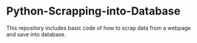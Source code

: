 # Python-Scrapping-into-Database
This repository includes basic code of how to scrap data from a webpage and save into database.
